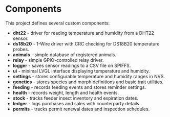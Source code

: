 # Components

This project defines several custom components:

- **dht22** - driver for reading temperature and humidity from a DHT22 sensor.
- **ds18b20** - 1-Wire driver with CRC checking for DS18B20 temperature probes.
- **animals** - simple database of registered animals.
- **relay** - simple GPIO-controlled relay driver.
- **logger** - saves sensor readings to a CSV file on SPIFFS.
- **ui** - minimal LVGL interface displaying temperature and humidity.
- **settings** - stores configurable temperature and humidity ranges in NVS.
- **genetics** - stores species and morph definitions and basic trait utilities.
- **feeding** - records feeding events and stores reminder settings.
- **health** - records weight, length and health events.
- **stock** - tracks feeder insect inventory and expiration dates.
- **ledger** - logs purchases and sales with counterparty details.
- **permits** - tracks permit renewal dates and inspection schedules.
